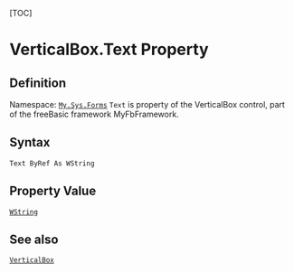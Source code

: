 [TOC]
# VerticalBox.Text Property

## Definition
Namespace: [`My.Sys.Forms`](My.Sys.Forms.md)
`Text` is property of the VerticalBox control, part of the freeBasic framework MyFbFramework.
## Syntax
```freeBasic
Text ByRef As WString
```
## Property Value
[`WString`]("https://www.freebasic.net/wiki/KeyPgWString")
## See also
[`VerticalBox`](VerticalBox.md)
